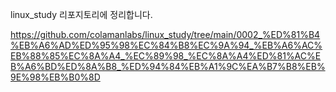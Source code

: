 
linux_study 리포지토리에 정리합니다.

https://github.com/colamanlabs/linux_study/tree/main/0002_%ED%81%B4%EB%A6%AD%ED%95%98%EC%84%B8%EC%9A%94_%EB%A6%AC%EB%88%85%EC%8A%A4_%EC%89%98_%EC%8A%A4%ED%81%AC%EB%A6%BD%ED%8A%B8_%ED%94%84%EB%A1%9C%EA%B7%B8%EB%9E%98%EB%B0%8D
